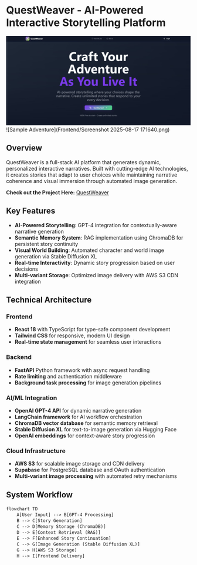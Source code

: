 # QuestWeaver - AI-Powered Interactive Storytelling Platform

![QuestWeaver Hero](Frontend/1755456882573.jpeg)
![Sample Adventure](Frontend/Screenshot 2025-08-17 171640.png)

## Overview

QuestWeaver is a full-stack AI platform that generates dynamic, personalized interactive narratives. Built with cutting-edge AI technologies, it creates stories that adapt to user choices while maintaining narrative coherence and visual immersion through automated image generation.

**Check out the Project Here:** [QuestWeaver](https://quest-weaver.vercel.app/)

## Key Features

- **AI-Powered Storytelling**: GPT-4 integration for contextually-aware narrative generation
- **Semantic Memory System**: RAG implementation using ChromaDB for persistent story continuity
- **Visual World Building**: Automated character and world image generation via Stable Diffusion XL
- **Real-time Interactivity**: Dynamic story progression based on user decisions
- **Multi-variant Storage**: Optimized image delivery with AWS S3 CDN integration

## Technical Architecture

### Frontend
- **React 18** with TypeScript for type-safe component development
- **Tailwind CSS** for responsive, modern UI design
- **Real-time state management** for seamless user interactions

### Backend
- **FastAPI** Python framework with async request handling
- **Rate limiting** and authentication middleware
- **Background task processing** for image generation pipelines

### AI/ML Integration
- **OpenAI GPT-4 API** for dynamic narrative generation
- **LangChain framework** for AI workflow orchestration
- **ChromaDB vector database** for semantic memory retrieval
- **Stable Diffusion XL** for text-to-image generation via Hugging Face
- **OpenAI embeddings** for context-aware story progression

### Cloud Infrastructure
- **AWS S3** for scalable image storage and CDN delivery
- **Supabase** for PostgreSQL database and OAuth authentication
- **Multi-variant image processing** with automated retry mechanisms

## System Workflow
```mermaid
flowchart TD
    A[User Input] --> B[GPT-4 Processing]
    B --> C[Story Generation]
    C --> D[Memory Storage (ChromaDB)]
    D --> E[Context Retrieval (RAG)]
    E --> F[Enhanced Story Continuation]
    C --> G[Image Generation (Stable Diffusion XL)]
    G --> H[AWS S3 Storage]
    H --> I[Frontend Delivery]
